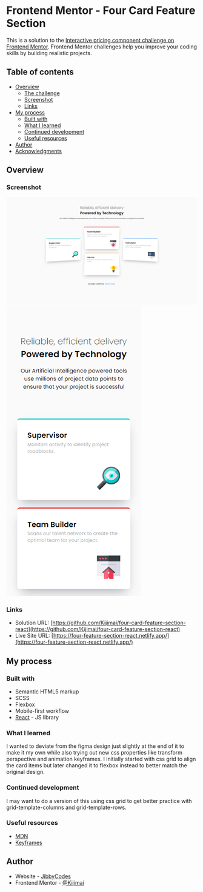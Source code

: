 # Frontend Mentor - Four Card Feature Section

This is a solution to the [Interactive pricing component challenge on Frontend Mentor](https://www.frontendmentor.io/challenges/interactive-pricing-component-t0m8PIyY8). Frontend Mentor challenges help you improve your coding skills by building realistic projects.

## Table of contents

- [Overview](#overview)
  - [The challenge](#the-challenge)
  - [Screenshot](#screenshot)
  - [Links](#links)
- [My process](#my-process)
  - [Built with](#built-with)
  - [What I learned](#what-i-learned)
  - [Continued development](#continued-development)
  - [Useful resources](#useful-resources)
- [Author](#author)
- [Acknowledgments](#acknowledgments)

## Overview

### Screenshot

![](./desktop-screenshot.png)
![](./mobile-screenshot.png)

### Links

- Solution URL: [https://github.com/Kijimai/four-card-feature-section-react](https://github.com/Kijimai/four-card-feature-section-react)
- Live Site URL: [https://four-feature-section-react.netlify.app/](https://four-feature-section-react.netlify.app/)

## My process

### Built with

- Semantic HTML5 markup
- SCSS
- Flexbox
- Mobile-first workflow
- [React](https://reactjs.org/) - JS library

### What I learned

I wanted to deviate from the figma design just slightly at the end of it to make it my own while also trying out new css properties like transform perspective and animation keyframes.
I initially started with css grid to align the card items but later changed it to flexbox instead to better match the original design.

### Continued development

I may want to do a version of this using css grid to get better practice with grid-template-columns and grid-template-rows.

### Useful resources

- [MDN](https://developer.mozilla.org/en-US/docs/Web/CSS/perspective)
- [Keyframes](https://developer.mozilla.org/en-US/docs/Web/CSS/@keyframes)

## Author

- Website - [JibbyCodes](https://jdbucog.com/)
- Frontend Mentor - [@Kijimai](https://www.frontendmentor.io/profile/Kijimai)

